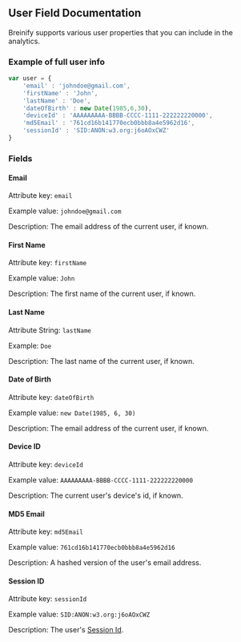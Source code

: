 ## User Field Documentation

Breinify supports various user properties that you can include in the analytics.

### Example of full user info

```javascript
var user = {
    'email' : 'johndoe@gmail.com',
    'firstName' : 'John',
    'lastName' : 'Doe',
    'dateOfBirth' : new Date(1985,6,30),
    'deviceId' : 'AAAAAAAAA-BBBB-CCCC-1111-222222220000',
    'md5Email' : '761cd16b141770ecb0bbb8a4e5962d16',
    'sessionId' : 'SID:ANON:w3.org:j6oAOxCWZ'
}
```

### Fields

#### Email

Attribute key: `email`

Example value: `johndoe@gmail.com`

Description: The email address of the current user, if known.

#### First Name

Attribute key: `firstName`

Example value: `John`

Description: The first name of the current user, if known.

#### Last Name

Attribute String: `lastName`

Example: `Doe`

Description: The last name of the current user, if known.

#### Date of Birth

Attribute key: `dateOfBirth`

Example value: `new Date(1985, 6, 30)`

Description: The email address of the current user, if known.

#### Device ID

Attribute key: `deviceId`

Example value: `AAAAAAAAA-BBBB-CCCC-1111-222222220000`

Description: The current user's device's id, if known.

#### MD5 Email

Attribute key: `md5Email`

Example value: `761cd16b141770ecb0bbb8a4e5962d16`

Description: A hashed version of the user's email address.


#### Session ID

Attribute key: `sessionId`

Example value: `SID:ANON:w3.org:j6oAOxCWZ`

Description: The user's [Session Id](https://en.wikipedia.org/wiki/Session_ID).

